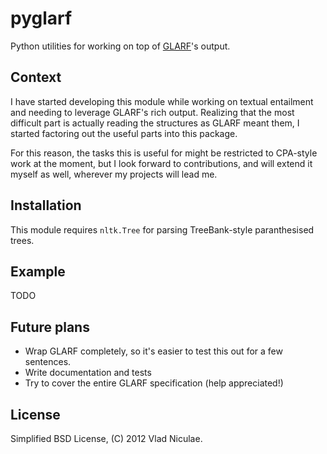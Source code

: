 # pyglarf

Python utilities for working on top of
[GLARF](http://nlp.cs.nyu.edu/meyers/GLARF.html)'s output.

## Context

I have started developing this module while working on textual entailment and
needing to leverage GLARF's rich output. Realizing that the most difficult part
is actually reading the structures as GLARF meant them, I started factoring out
the useful parts into this package.

For this reason, the tasks this is useful for might be restricted to CPA-style
work at the moment, but I look forward to contributions, and will extend it
myself as well, wherever my projects will lead me.

## Installation

This module requires `nltk.Tree` for parsing TreeBank-style paranthesised
trees.

## Example

TODO

## Future plans

* Wrap GLARF completely, so it's easier to test this out for a few sentences.
* Write documentation and tests
* Try to cover the entire GLARF specification (help appreciated!)

## License

Simplified BSD License, (C) 2012 Vlad Niculae.
